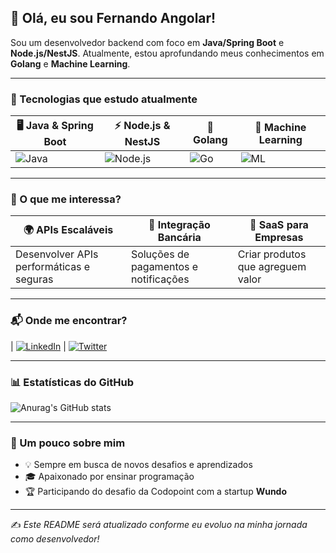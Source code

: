 ## 👋 Olá, eu sou Fernando Angolar!

Sou um desenvolvedor backend com foco em **Java/Spring Boot** e **Node.js/NestJS**. Atualmente, estou aprofundando meus conhecimentos em **Golang** e **Machine Learning**.

---

### 🚀 Tecnologias que estudo atualmente  

| 🖥️ Java & Spring Boot | ⚡ Node.js & NestJS | 🚀 Golang | 🤖 Machine Learning |
|-----------------|----------------|---------|-------------------|
| ![Java](https://img.shields.io/badge/Java-ED8B00?style=for-the-badge&logo=java&logoColor=white) | ![Node.js](https://img.shields.io/badge/Node.js-43853D?style=for-the-badge&logo=node.js&logoColor=white) | ![Go](https://img.shields.io/badge/Go-00ADD8?style=for-the-badge&logo=go&logoColor=white) | ![ML](https://img.shields.io/badge/Machine%20Learning-blue?style=for-the-badge) |

---

### 📌 O que me interessa?  

| 🌍 APIs Escaláveis | 🏦 Integração Bancária | 🏢 SaaS para Empresas |
|----------------|------------------|------------------|
| Desenvolver APIs performáticas e seguras | Soluções de pagamentos e notificações | Criar produtos que agreguem valor |

---

### 📬 Onde me encontrar?

| [![LinkedIn](https://img.shields.io/badge/LinkedIn-blue?style=for-the-badge&logo=linkedin)](https://www.linkedin.com/in/fernando-angolar-692a0423a/)  | [![Twitter](https://img.shields.io/badge/Twitter-blue?style=for-the-badge&logo=twitter)](#)

---

### 📊 Estatísticas do GitHub  
![Anurag's GitHub stats](https://github-readme-stats.vercel.app/api?username=fernandoangolar&show_icons=true&theme=radical)

---

### 🌟 Um pouco sobre mim  
- 💡 Sempre em busca de novos desafios e aprendizados  
- 🎓 Apaixonado por ensinar programação  
- 🏆 Participando do desafio da Codopoint com a startup **Wundo**  

---

✍️ *Este README será atualizado conforme eu evoluo na minha jornada como desenvolvedor!*

